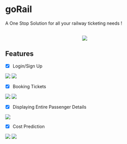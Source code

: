# goRail

A One Stop Solution for all your railway ticketing needs !

<div align="center">
<br>
<img src="https://user-images.githubusercontent.com/58564635/98533209-aef3de80-22a8-11eb-920b-a541cbcae2fa.png">
</div>

## Features

- [x]  Login/Sign Up
<img src="https://user-images.githubusercontent.com/58564635/98534140-08104200-22aa-11eb-8b7d-4adeccb60e7a.png">
<img src="https://user-images.githubusercontent.com/58564635/98534215-21b18980-22aa-11eb-8e67-03846bd9dd35.png">

- [x]  Booking Tickets
<img src="https://user-images.githubusercontent.com/58564635/98534297-4443a280-22aa-11eb-9153-7f14ae0c6113.png">
<img src="https://user-images.githubusercontent.com/58564635/98534381-65a48e80-22aa-11eb-993c-bd1b3ef96a48.png">

- [x]  Displaying Entire Passenger Details
<img src="https://user-images.githubusercontent.com/58564635/98534487-94226980-22aa-11eb-99da-513b4e72d3b8.png">

- [x]  Cost Prediction
<img src="https://user-images.githubusercontent.com/58564635/98534743-ecf20200-22aa-11eb-942d-f670b1a182d1.png">
<img src="https://user-images.githubusercontent.com/58564635/98534793-04c98600-22ab-11eb-92d1-d62248f63c92.png">


